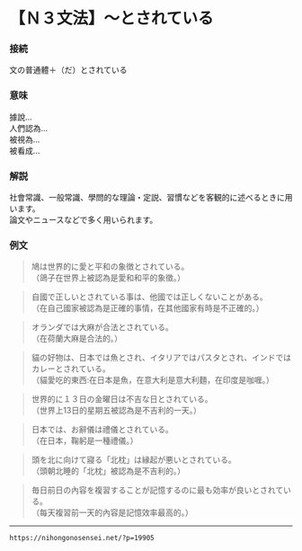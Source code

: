 # 【Ｎ３文法】～とされている 

### 接続

文の普通體＋（だ）とされている  


### 意味

據說…  
人們認為…  
被視為…  
被看成…  


### 解説

社會常識、一般常識、學問的な理論・定説、習慣などを客観的に述べるときに用います。  
論文やニュースなどで多く用いられます。  


### 例文

>鳩は世界的に愛と平和の象徴とされている。  
（鴿子在世界上被認為是愛和和平的象徵。）  

>自國で正しいとされている事は、他國では正しくないことがある。  
（在自己國家被認為是正確的事情，在其他國家有時是不正確的。）  

>オランダでは大麻が合法とされている。  
（在荷蘭大麻是合法的。）  

>貓の好物は、日本では魚とされ、イタリアではパスタとされ、インドではカレーとされている。  
（貓愛吃的東西:在日本是魚，在意大利是意大利麵，在印度是咖喱。）  

>世界的に１３日の金曜日は不吉な日とされている。  
（世界上13日的星期五被認為是不吉利的一天。）  

>日本では、お辭儀は禮儀とされている。  
（在日本，鞠躬是一種禮儀。）  

>頭を北に向けて寢る「北枕」は縁起が悪いとされている。  
（頭朝北睡的「北枕」被認為是不吉利的。）  

>毎日前日の內容を複習することが記憶するのに最も効率が良いとされている。  
（每天複習前一天的內容是記憶效率最高的。）


---
`https://nihongonosensei.net/?p=19905`